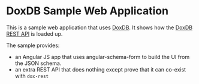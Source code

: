 DoxDB Sample Web Application
============================

This is a sample web application that uses [DoxDB][].  It shows how
the [DoxDB REST API][] is loaded up.

The sample provides:

* an Angular JS app that uses angular-schema-form to build the UI from 
  the JSON schema.
* an extra REST API that does nothing except prove that it can co-exist
  with `dox-rest`

[DoxDB]: http://site.trajano.net/doxdb/
[DoxDB REST API]: http://site.trajano.net/doxdb/doxdb-rest/

